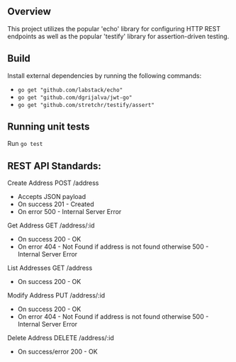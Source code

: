 ## Overview
This project utilizes the popular 'echo' library for configuring HTTP REST endpoints as
well as the popular 'testify' library for assertion-driven testing.

## Build
Install external dependencies by running the following commands:
* `go get "github.com/labstack/echo"`
* `go get "github.com/dgrijalva/jwt-go"`
* `go get "github.com/stretchr/testify/assert"`

## Running unit tests
Run `go test`

## REST API Standards:
Create Address
POST /address

* Accepts JSON payload
* On success 201 - Created
* On error 500 - Internal Server Error

Get Address
GET /address/:id

* On success 200 - OK
* On error 404 - Not Found if address is not found otherwise 500 - Internal Server Error

List Addresses
GET /address

* On success 200 - OK

Modify Address
PUT /address/:id

* On success 200 - OK
* On error 404 - Not Found if address is not found otherwise 500 - Internal Server Error

Delete Address
DELETE /address/:id

* On success/error 200 - OK